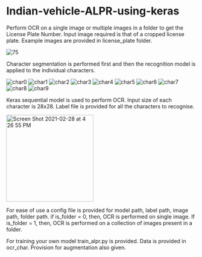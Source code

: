 # Indian-vehicle-ALPR-using-keras

Perform OCR on a single image or multiple images in a folder to get the License Plate Number.
Input image required is that of a cropped license plate. Example images are provided in license_plate folder.

![75](https://user-images.githubusercontent.com/38746630/109415860-262cba00-79e1-11eb-8bbe-7b4bac7d5420.jpg)

Character segmentation is performed first and then the recognition model is applied to the individual characters.

![char0](https://user-images.githubusercontent.com/38746630/109415983-b2d77800-79e1-11eb-9f55-a04f8fc5e4b4.jpg)   ![char1](https://user-images.githubusercontent.com/38746630/109415986-b539d200-79e1-11eb-8a8c-f79704cab3ca.jpg)   ![char2](https://user-images.githubusercontent.com/38746630/109415999-c256c100-79e1-11eb-8886-d8808a4febf0.jpg)   ![char3](https://user-images.githubusercontent.com/38746630/109415990-b79c2c00-79e1-11eb-9e2b-48d94c479151.jpg)   ![char4](https://user-images.githubusercontent.com/38746630/109415991-b965ef80-79e1-11eb-8da3-a502a0ff5846.jpg)   ![char5](https://user-images.githubusercontent.com/38746630/109415995-bbc84980-79e1-11eb-860b-c66feaa3dc01.jpg)   ![char6](https://user-images.githubusercontent.com/38746630/109416093-2f6a5680-79e2-11eb-9135-93428a4b5a5f.jpg)   ![char7](https://user-images.githubusercontent.com/38746630/109416013-d3073700-79e1-11eb-8bf2-f8aca297270d.jpg)   ![char8](https://user-images.githubusercontent.com/38746630/109416015-d4d0fa80-79e1-11eb-9b76-058f057aee95.jpg)   ![char9](https://user-images.githubusercontent.com/38746630/109416016-d69abe00-79e1-11eb-8212-a426f6b3366a.jpg)

Keras sequential model is used to perform OCR. Input size of each character is 28x28. Label file is provided for all the characters to recognise.

<img width="231" alt="Screen Shot 2021-02-28 at 4 26 55 PM" src="https://user-images.githubusercontent.com/38746630/109416064-0c3fa700-79e2-11eb-9c45-2e7ffa2a70c0.png">

For ease of use a config file is provided for model path, label path, image path, folder path. if is_folder = 0, then, OCR is performed on single image. If is_folder = 1, then, OCR is performed on a collection of images present in a folder. 

For training your own model train_alpr.py is provided. Data is provided in ocr_char. Provision for augmentation also given.
